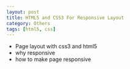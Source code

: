 ```yaml
---
layout: post
title: HTML5 and CSS3 For Responsive Layout
category: Others
tags: [html5, css]
---
```


- Page layout with css3 and html5
- why responsive
- how to make page responsive
